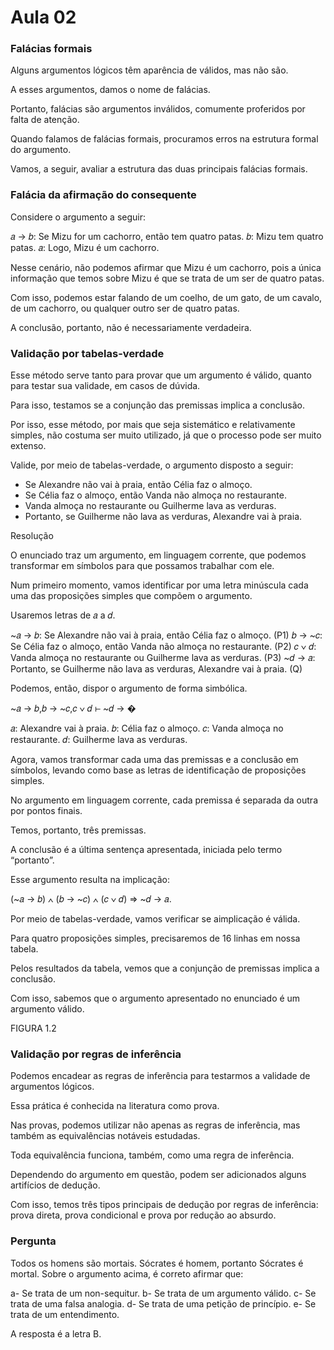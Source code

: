 # Aula 02

### Falácias formais

Alguns argumentos lógicos têm aparência de válidos, mas não são.

A esses argumentos, damos o nome de falácias. 

Portanto, falácias são argumentos inválidos, comumente proferidos por falta de atenção.

Quando falamos de falácias formais, procuramos erros na estrutura formal do argumento. 

Vamos, a seguir, avaliar a estrutura das duas principais falácias formais.

### Falácia da afirmação do consequente

Considere o argumento a seguir:

𝑎 → 𝑏: Se Mizu for um cachorro, então tem quatro patas. 
𝑏: Mizu tem quatro patas. 
𝑎: Logo, Mizu é um cachorro.

Nesse cenário, não podemos afirmar que Mizu é um cachorro, pois a única informação que temos sobre Mizu é que se trata de um ser de quatro patas.

Com isso, podemos estar falando de um coelho, de um gato, de um cavalo, de um cachorro, ou qualquer outro ser de quatro patas.

A conclusão, portanto, não é necessariamente verdadeira.

### Validação por tabelas-verdade

Esse método serve tanto para provar que um argumento é válido, quanto para testar sua validade, em casos de dúvida.

Para isso, testamos se a conjunção das premissas implica a conclusão.

Por isso, esse método, por mais que seja sistemático e relativamente simples, não costuma ser muito utilizado, já que o processo pode ser muito extenso.

Valide, por meio de tabelas-verdade, o argumento disposto a seguir:

- Se Alexandre não vai à praia, então Célia faz o almoço.
- Se Célia faz o almoço, então Vanda não almoça no restaurante. 
- Vanda almoça no restaurante ou Guilherme lava as verduras. 
- Portanto, se Guilherme não lava as verduras, Alexandre vai à praia.

Resolução

O enunciado traz um argumento, em linguagem corrente, que podemos transformar em símbolos para que possamos trabalhar com ele.

Num primeiro momento, vamos identificar por uma letra minúscula cada uma das proposições simples que compõem o argumento.

Usaremos letras de 𝑎 a 𝑑.

~𝑎 → 𝑏: Se Alexandre não vai à praia, então Célia faz o almoço. (P1)
𝑏 → ~𝑐: Se Célia faz o almoço, então Vanda não almoça no restaurante. (P2)
𝑐 ∨ 𝑑: Vanda almoça no restaurante ou Guilherme lava as verduras. (P3) 
~𝑑 → 𝑎: Portanto, se Guilherme não lava as verduras, Alexandre vai à praia. (Q)

Podemos, então, dispor o argumento de forma simbólica.

~𝑎 → 𝑏,𝑏 → ~𝑐,𝑐 ∨ 𝑑 ⊢ ~𝑑 → �

𝑎: Alexandre vai à praia. 
𝑏: Célia faz o almoço.
𝑐: Vanda almoça no restaurante.
𝑑: Guilherme lava as verduras. 

Agora, vamos transformar cada uma das premissas e a conclusão em símbolos, levando como base as letras de identificação de proposições simples.

No argumento em linguagem corrente, cada premissa é separada da outra por pontos finais.

Temos, portanto, três premissas.

A conclusão é a última sentença apresentada, iniciada pelo termo “portanto”.

Esse argumento resulta na implicação: 

(~𝑎 → 𝑏) ∧ (𝑏 → ~𝑐) ∧ (𝑐 ∨ 𝑑) ⇒ ~𝑑 → 𝑎. 

Por meio de tabelas-verdade, vamos verificar se aimplicação é válida.

Para quatro proposições simples, precisaremos de 16 linhas em nossa tabela.

Pelos resultados da tabela, vemos que a conjunção de premissas implica a conclusão. 

Com isso, sabemos que o argumento apresentado no enunciado é um argumento válido.

FIGURA 1.2

### Validação por regras de inferência

Podemos encadear as regras de inferência para testarmos a validade de argumentos lógicos.

Essa prática é conhecida na literatura como prova.

Nas provas, podemos utilizar não apenas as regras de inferência, mas também as equivalências notáveis estudadas.

Toda equivalência funciona, também, como uma regra de inferência.

Dependendo do argumento em questão, podem ser adicionados alguns artifícios de dedução. 

Com isso, temos três tipos principais de dedução por regras de inferência: prova direta, prova condicional e prova por redução ao absurdo.

### Pergunta

Todos os homens são mortais. Sócrates é homem, portanto Sócrates é mortal.
Sobre o argumento acima, é correto afirmar que:

a- Se trata de um non-sequitur.
b- Se trata de um argumento válido.
c- Se trata de uma falsa analogia.
d- Se trata de uma petição de princípio.
e- Se trata de um entendimento.

A resposta é a letra B.


